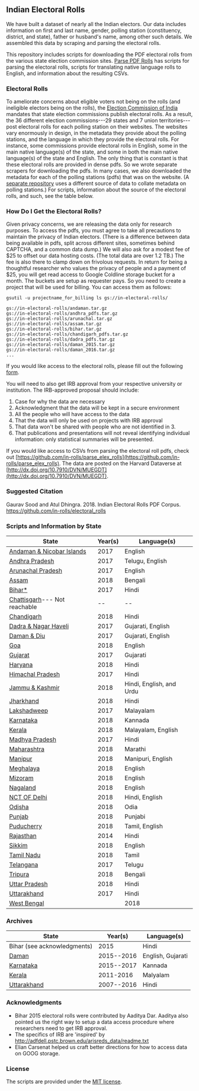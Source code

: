 ## Indian Electoral Rolls

We have built a dataset of nearly all the Indian electors. Our data includes information on first and last name, gender, polling station (constituency, district, and state), father or husband's name, among other such details. We assembled this data by scraping and parsing the electoral rolls.

This repository includes scripts for downloading  the PDF electoral rolls from the various state election commission sites. [Parse PDF Rolls](https://github.com/in-rolls/parse_elex_rolls) has scripts for parsing the electoral rolls, scripts for translating native language rolls to English, and information about the resulting CSVs.

### Electoral Rolls

To ameliorate concerns about eligible voters not being on the rolls (and ineligible electors being on the rolls), the [Election Commission of India](http://eci.nic.in/eci/eci.html) mandates that state election commissions publish electoral rolls. As a result, the 36 different election commissions---29 states and 7 union territories---post electoral rolls for each polling station on their websites. The websites vary enormously in design, in the metadata they provide about the polling stations, and the language in which they provide the electoral rolls. For instance, some commissions provide electoral rolls in English, some in the main native language(s) of the state, and some in both the main native language(s) of the state and English. The only thing that is constant is that these electoral rolls are provided in dense pdfs. So we wrote separate scrapers for downloading the pdfs. In many cases, we also downloaded the metadata for each of the polling stations (pdfs) that was on the website. (A [separate repository](https://github.com/in-rolls/poll-station-metadata) uses a different source of data to collate metadata on polling stations.) For scripts, information about the source of the electoral rolls, and such, see the table below. 

### How Do I Get the Electoral Rolls?

Given privacy concerns, we are releasing the data only for research purposes. To access the pdfs, you must agree to take all precautions to maintain the privacy of Indian electors. (There is a difference between data being available in pdfs, split across different sites, sometimes behind CAPTCHA, and a common data dump.) We will also ask for a modest fee of $25 to offset our data hosting costs. (The total data are over 1.2 TB.) The fee is also there to clamp down on frivolous requests. In return for being a thoughtful researcher who values the privacy of people and a payment of \$25, you will get read access to Google Coldline storage bucket for a month. The buckets are setup as requester pays. So you need to create a project that will be used for billing. You can access them as follows:

```
gsutil -u projectname_for_billing ls gs://in-electoral-rolls/
```

```
gs://in-electoral-rolls/andaman.tar.gz
gs://in-electoral-rolls/andhra_pdfs.tar.gz
gs://in-electoral-rolls/arunachal.tar.gz
gs://in-electoral-rolls/assam.tar.gz
gs://in-electoral-rolls/bihar.tar.gz
gs://in-electoral-rolls/chandigarh_pdfs.tar.gz
gs://in-electoral-rolls/dadra_pdfs.tar.gz
gs://in-electoral-rolls/daman_2015.tar.gz
gs://in-electoral-rolls/daman_2016.tar.gz
...
```

If you would like access to the electoral rolls, please fill out the following [form](https://goo.gl/forms/03YnSiQFpOig4H7H3). 

You will need to also get IRB approval from your respective university or institution. The IRB-approved proposal should include:

1. Case for why the data are necessary
2. Acknowledgment that the data will be kept in a secure environment
3. All the people who will have access to the data
4. That the data will only be used on projects with IRB approval 
5. That data won't be shared with people who are not identified in 3.
6. That publications and presentations will not reveal identifying individual information: only statistical summaries will be presented. 

If you would like access to CSVs from parsing the electoral roll pdfs, check out [https://github.com/in-rolls/parse_elex_rolls](https://github.com/in-rolls/parse_elex_rolls). The data are posted on the Harvard Dataverse at [http://dx.doi.org/10.7910/DVN/MUEGDT](http://dx.doi.org/10.7910/DVN/MUEGDT).

### Suggested Citation

Gaurav Sood and Atul Dhingra. 2018. Indian Electoral Rolls PDF Corpus. https://github.com/in-rolls/electoral_rolls

### Scripts and Information by State

| State                                    | Year(s) | Language(s)              |
| ---------------------------------------- | ------- | ------------------------ |
| [Andaman & Nicobar Islands](andaman/)    | 2017    | English                  |
| [Andhra Pradesh](andhra/)                | 2017    | Telugu, English          |
| [Arunachal Pradesh](arunachal/)          | 2017    | English                  |
| [Assam](assam/)                          | 2018    | Bengali                  |
| [Bihar*](bihar/)                         | 2017    | Hindi                    |
| [Chattisgarh](chattisgarh/)--- Not reachable | --      | --                       |
| [Chandigarh](chandigarh/)                | 2018    | Hindi                    |
| [Dadra & Nagar Haveli](dadra/)           | 2017    | Gujarati, English        |
| [Daman & Diu](daman/)                    | 2017    | Gujarati, English        |
| [Goa](goa/)                              | 2018    | English                  |
| [Gujarat](gujarat/)                      | 2017    | Gujarati                 |
| [Haryana](haryana/)                      | 2018    | Hindi                    |
| [Himachal Pradesh](himachal/)            | 2017    | Hindi                    |
| [Jammu & Kashmir](jammu_kashmir/)        | 2018    | Hindi, English, and Urdu |
| [Jharkhand](jharkhand/)                  | 2018    | Hindi                    |
| [Lakshadweep](lakshadweep/)              | 2017    | Malayalam                |
| [Karnataka](karnatka/)                   | 2018    | Kannada                  |
| [Kerala](kerala/)                        | 2018    | Malayalam, English       |
| [Madhya Pradesh](mp/)                    | 2017    | Hindi                    |
| [Maharashtra](maharashtra/)              | 2018    | Marathi                  |
| [Manipur](manipur/)                      | 2018    | Manipuri, English        |
| [Meghalaya](meghalaya/)                  | 2018    | English                  |
| [Mizoram](mizoram/)                      | 2018    | English                  |
| [Nagaland](nagaland/)                    | 2018    | English                  |
| [NCT OF Delhi](delhi/)                   | 2018    | Hindi, English           |
| [Odisha](odisha/)                        | 2018    | Odia                     |
| [Punjab](punjab/)                        | 2018    | Punjabi                  |
| [Puducherry](puducherry/)                | 2018    | Tamil, English           |
| [Rajasthan](rajasthan/)                  | 2014    | Hindi                    |
| [Sikkim](sikkim/)                        | 2018    | English                  |
| [Tamil Nadu](tn/)                        | 2018    | Tamil                    |
| [Telangana](telangana/)                  | 2017    | Telugu                   |
| [Tripura](tripura/)                      | 2018    | Bengali                  |
| [Uttar Pradesh](up/)                     | 2018    | Hindi                    |
| [Uttarakhand](uttarakhand/)              | 2017    | Hindi                    |
| [West Bengal](wb/)     |                 | 2018    | Bengali |

### Archives

| State                                | Year(s)    | Language(s)       |
| ------------------------------------ | ---------- | ----------------- |
| Bihar (see acknowledgments)          | 2015       | Hindi             |
| [Daman](daman_archives/)             | 2015--2016 | English, Gujarati |
| [Karnataka](karnataka/)              | 2015--2017 | Kannada           |
| [Kerala](kerala_archives/)           | 2011-2016  | Malyalam          |
| [Uttarakhand](uttarakhand_archives/) | 2007--2016 | Hindi             |

### Acknowledgments

* Bihar 2015 electoral rolls were contributed by Aaditya Dar. Aaditya also pointed us the right way to setup a data access procedure where researchers need to get IRB approval.
* The specifics of IRB are 'inspired' by http://adfdell.pstc.brown.edu/arisreds_data/readme.txt   
* Elian Carsenat helped us craft better directions for how to access data on GOOG storage. 

### License

The scripts are provided under the [MIT license](https://opensource.org/licenses/MIT). 
